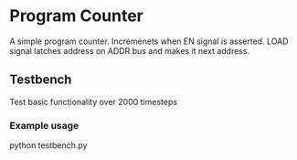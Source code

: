 # Program Counter

A simple program counter. Incremenets when EN signal is asserted. LOAD signal latches address on ADDR bus and makes it next address.

## Testbench

Test basic functionality over 2000 timesteps

### Example usage

python testbench.py